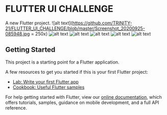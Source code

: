 # FLUTTER UI CHALLENGE

A new Flutter project.
![alt text](https://github.com/TRINITY-21/FLUTTER_UI_CHALLENGE/blob/master/Screenshot_20200925-085948.jpg  = 250x)
![alt text](https://github.com/TRINITY-21/FLUTTER_UI_CHALLENGE/blob/master/Screenshot_20200925-085958.jpg)
![alt text](https://github.com/TRINITY-21/FLUTTER_UI_CHALLENGE/blob/master/Screenshot_20200925-090009.jpg)
![alt text](https://github.com/TRINITY-21/FLUTTER_UI_CHALLENGE/blob/master/Screenshot_20200925-090027.jpg)
![alt text](https://github.com/TRINITY-21/FLUTTER_UI_CHALLENGE/blob/master/Screenshot_20200925-090303.jpg)
![alt text](https://github.com/TRINITY-21/FLUTTER_UI_CHALLENGE/blob/master/Screenshot_20200925-091059.jpg)


## Getting Started

This project is a starting point for a Flutter application.

A few resources to get you started if this is your first Flutter project:

- [Lab: Write your first Flutter app](https://flutter.dev/docs/get-started/codelab)
- [Cookbook: Useful Flutter samples](https://flutter.dev/docs/cookbook)

For help getting started with Flutter, view our
[online documentation](https://flutter.dev/docs), which offers tutorials,
samples, guidance on mobile development, and a full API reference.
